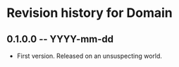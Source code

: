 # Revision history for Domain

## 0.1.0.0 -- YYYY-mm-dd

* First version. Released on an unsuspecting world.
